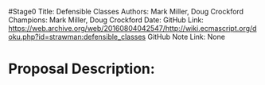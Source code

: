 #Stage0
Title: Defensible Classes
Authors: Mark Miller, Doug Crockford
Champions: Mark Miller, Doug Crockford
Date: 
GitHub Link: https://web.archive.org/web/20160804042547/http://wiki.ecmascript.org/doku.php?id=strawman:defensible_classes
GitHub Note Link: None

# Proposal Description:
